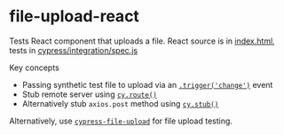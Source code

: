 # file-upload-react

Tests React component that uploads a file. React source is in [index.html](index.html), tests in [cypress/integration/spec.js](cypress/integration/spec.js)

Key concepts

- Passing synthetic test file to upload via an [`.trigger('change')`](https://on.cypress.io/trigger) event
- Stub remote server using [`cy.route()`](https://on.cypress.io/route)
- Alternatively stub `axios.post` method using [`cy.stub()`](https://on.cypress.io/stub)

Alternatively, use [`cypress-file-upload`](https://github.com/abramenal/cypress-file-upload) for file upload testing.
